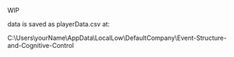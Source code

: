 WIP

data is saved as playerData.csv at:

C:\Users\yourName\AppData\LocalLow\DefaultCompany\Event-Structure-and-Cognitive-Control
